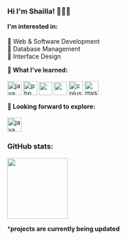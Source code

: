 ### Hi I'm Shailla! 👋👩‍💻<br>


**I'm interested in:**<br><br>
📌 Web & Software Development <br>
📌 Database Management <br>
📌 Interface Design <br>


**🌱 What I've learned:**<br><br>
<img height="32" src="https://cdn.jsdelivr.net/gh/devicons/devicon/icons/java/java-original.svg" alt="java"></code>
<img height="32" src="https://cdn.jsdelivr.net/gh/devicons/devicon/icons/php/php-original.svg" alt="php"></code>
<img src="https://cdn.jsdelivr.net/gh/devicons/devicon/icons/html5/html5-original.svg" height="30"/>
<img src="https://cdn.jsdelivr.net/gh/devicons/devicon/icons/css3/css3-original.svg" height="30"/>
<img height="32" src="https://cdn.jsdelivr.net/gh/devicons/devicon/icons/cplusplus/cplusplus-original.svg" alt="cplusplus"></code>
<img height="32" src="https://cdn.jsdelivr.net/gh/devicons/devicon/icons/mysql/mysql-original.svg" alt="mysql"></code>


**🔭 Looking forward to explore:**<br><br>
<img height="32" src="https://cdn.jsdelivr.net/gh/devicons/devicon/icons/python/python-original.svg" alt="java"></code>


### GitHub stats:
[<img height="138" src="https://github-readme-stats.vercel.app/api?username=shai-mohan&show_icons=true&hide_border=true&hide=stars,issues&count_private=true&include_all_commits=true&theme=dark">](https://github.com/shai-mohan?tab=repositories)

***projects are currently being updated** 
